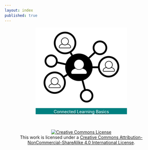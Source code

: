 ```yaml
---
layout: index
published: true
---
```



<!-- ICONS USED: 
  Party by Felix Westphal from the Noun Project https://thenounproject.com/search/?q=crowd&i=574842 
  partners by Cuby Design from the Noun Project https://thenounproject.com/search/?q=partner&i=1563350

-->

<!-- THIS IS THE LANDING PAGE CONTENT -->
<center>

<div style="width:300px;background-color:teal;">

<a href="modules/about this module/index/"><img src="img/introductionModuleIcon.png"/><br/>
<font color="#fff">Connected Learning Basics</font>
</a></div>



<div style="margin-top:50px;">
  <a rel="license" href="http://creativecommons.org/licenses/by-nc-sa/4.0/"><img alt="Creative Commons License" style="border-width:0" src="https://i.creativecommons.org/l/by-nc-sa/4.0/88x31.png" /></a><br />This work is licensed under a <a rel="license" href="http://creativecommons.org/licenses/by-nc-sa/4.0/">Creative Commons Attribution-NonCommercial-ShareAlike 4.0 International License</a>.</div>


</center>


